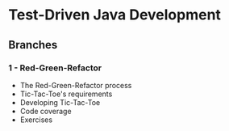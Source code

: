# Test-Driven Java Development

## Branches

### 1 - Red-Green-Refactor

- The Red-Green-Refactor process
- Tic-Tac-Toe's requirements
- Developing Tic-Tac-Toe
- Code coverage
- Exercises